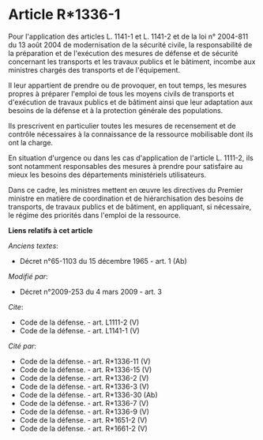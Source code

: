 # Article R*1336-1

Pour l'application des articles L. 1141-1 et L. 1141-2 et de la loi n° 2004-811 du 13 août 2004 de modernisation de la
sécurité civile, la responsabilité de la préparation et de l'exécution des mesures de défense et de sécurité concernant les
transports et les travaux publics et le bâtiment, incombe aux ministres chargés des transports et de l'équipement. 

Il leur appartient de prendre ou de provoquer, en tout temps, les mesures propres à préparer l'emploi de tous les moyens
civils de transports et d'exécution de travaux publics et de bâtiment ainsi que leur adaptation aux besoins de la défense et
à la protection générale des populations. 

Ils prescrivent en particulier toutes les mesures de recensement et de contrôle nécessaires à la connaissance de la ressource
mobilisable dont ils ont la charge. 

En situation d'urgence ou dans les cas d'application de l'article L. 1111-2, ils sont notamment responsables des mesures à
prendre pour satisfaire au mieux les besoins des départements ministériels utilisateurs. 

Dans ce cadre, les ministres mettent en œuvre les directives du Premier ministre en matière de coordination et de
hiérarchisation des besoins de transports, de travaux publics et de bâtiment, en appliquant, si nécessaire, le régime des
priorités dans l'emploi de la ressource.

**Liens relatifs à cet article**

_Anciens textes_:

  - Décret n°65-1103 du 15 décembre 1965 - art. 1 (Ab)

_Modifié par_:

  - Décret n°2009-253 du 4 mars 2009 - art. 3

_Cite_:

  - Code de la défense. - art. L1111-2 (V)
  - Code de la défense. - art. L1141-1 (V)

_Cité par_:

  - Code de la défense. - art. R*1336-11 (V)
  - Code de la défense. - art. R*1336-15 (V)
  - Code de la défense. - art. R*1336-2 (V)
  - Code de la défense. - art. R*1336-3 (V)
  - Code de la défense. - art. R*1336-30 (Ab)
  - Code de la défense. - art. R*1336-7 (V)
  - Code de la défense. - art. R*1336-9 (V)
  - Code de la défense. - art. R*1651-2 (V)
  - Code de la défense. - art. R*1661-2 (V)
